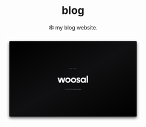<div align="center">
  <h1>blog</h1>
  <p>🕸️ my blog website.</p>
  <img src="./src/website.png" width=71.337% />
</div>
